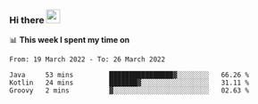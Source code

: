 ### Hi there <a href="https://www.gautamkrishnar.com/"><img src="https://media.giphy.com/media/hvRJCLFzcasrR4ia7z/giphy.gif" width="25px"></a>

📊 **This week I spent my time on**

<!--START_SECTION:waka-->

```text
From: 19 March 2022 - To: 26 March 2022

Java     53 mins         ████████████████▓░░░░░░░░   66.26 %
Kotlin   24 mins         ███████▓░░░░░░░░░░░░░░░░░   31.11 %
Groovy   2 mins          ▓░░░░░░░░░░░░░░░░░░░░░░░░   02.63 %
```

<!--END_SECTION:waka-->
